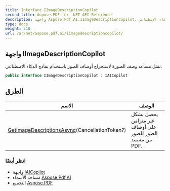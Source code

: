 ```yaml
---
title: Interface IImageDescriptionCopilot
second_title: Aspose.PDF for .NET API Reference
description: واجهة Aspose.Pdf.AI.IImageDescriptionCopilot. تمثل مساعد وصف الصورة لاستخراج أوصاف الصور باستخدام نماذج الذكاء الاصطناعي
type: docs
weight: 510
url: /ar/net/aspose.pdf.ai/iimagedescriptioncopilot/
---
```

## واجهة IImageDescriptionCopilot

تمثل مساعد وصف الصورة لاستخراج أوصاف الصور باستخدام نماذج الذكاء الاصطناعي.

```csharp
public interface IImageDescriptionCopilot : IAICopilot
```

## الطرق

| الاسم | الوصف |
| --- | --- |
| [GetImageDescriptionsAsync](../../aspose.pdf.ai/iimagedescriptioncopilot/getimagedescriptionsasync/)(CancellationToken?) | يحصل بشكل غير متزامن على أوصاف الصور للصور من مستند PDF. |

### انظر أيضًا

* واجهة [IAICopilot](../iaicopilot/)
* مساحة الأسماء [Aspose.Pdf.AI](../../aspose.pdf.ai/)
* التجميع [Aspose.PDF](../../)